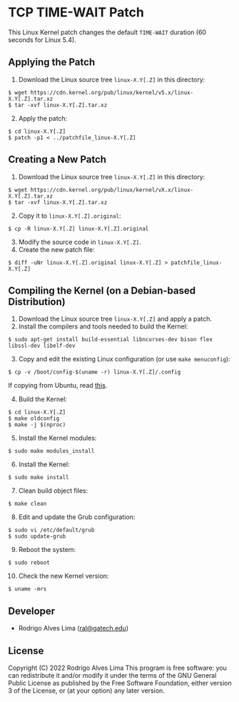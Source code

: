 # TCP TIME-WAIT Patch
This Linux Kernel patch changes the default `TIME-WAIT` duration (60 seconds for
Linux 5.4).

## Applying the Patch
1. Download the Linux source tree `linux-X.Y[.Z]` in this directory:
```
$ wget https://cdn.kernel.org/pub/linux/kernel/v5.x/linux-X.Y[.Z].tar.xz
$ tar -xvf linux-X.Y[.Z].tar.xz
```
2. Apply the patch:
```
$ cd linux-X.Y[.Z]
$ patch -p1 < ../patchfile_linux-X.Y[.Z]
```

## Creating a New Patch
1. Download the Linux source tree `linux-X.Y[.Z]` in this directory:
```
$ wget https://cdn.kernel.org/pub/linux/kernel/vX.x/linux-X.Y[.Z].tar.xz
$ tar -xvf linux-X.Y[.Z].tar.xz
```
2. Copy it to `linux-X.Y[.Z].original`:
```
$ cp -R linux-X.Y[.Z] linux-X.Y[.Z].original
```
3. Modify the source code in `linux-X.Y[.Z]`.
4. Create the new patch file:
```
$ diff -uNr linux-X.Y[.Z].original linux-X.Y[.Z] > patchfile_linux-X.Y[.Z]
```

## Compiling the Kernel (on a Debian-based Distribution)
1. Download the Linux source tree `linux-X.Y[.Z]` and apply a patch.
2. Install the compilers and tools needed to build the Kernel:
```
$ sudo apt-get install build-essential libncurses-dev bison flex libssl-dev libelf-dev
```
3. Copy and edit the existing Linux configuration (or use `make menuconfig`):
```
$ cp -v /boot/config-$(uname -r) linux-X.Y[.Z]/.config
```
If copying from Ubuntu, read
[this](https://askubuntu.com/questions/1329538/compiling-the-kernel-5-11-11).

4. Build the Kernel:
```
$ cd linux-X.Y[.Z]
$ make oldconfig
$ make -j $(nproc)
```
5. Install the Kernel modules:
```
$ sudo make modules_install
```
6. Install the Kernel:
```
$ sudo make install
```
7. Clean build object files:
```
$ make clean
```
8. Edit and update the Grub configuration:
```
$ sudo vi /etc/default/grub
$ sudo update-grub
```
9. Reboot the system:
```
$ sudo reboot
```
10. Check the new Kernel version:
```
$ uname -mrs
```

## Developer
- Rodrigo Alves Lima (ral@gatech.edu)

## License
Copyright (C) 2022 Rodrigo Alves Lima
This program is free software: you can redistribute it and/or modify
it under the terms of the GNU General Public License as published by
the Free Software Foundation, either version 3 of the License, or
(at your option) any later version.
